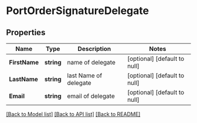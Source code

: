 # PortOrderSignatureDelegate

## Properties
Name | Type | Description | Notes
------------ | ------------- | ------------- | -------------
**FirstName** | **string** | name of delegate | [optional] [default to null]
**LastName** | **string** | last Name of delegate | [optional] [default to null]
**Email** | **string** | email of delegate | [optional] [default to null]

[[Back to Model list]](../README.md#documentation-for-models) [[Back to API list]](../README.md#documentation-for-api-endpoints) [[Back to README]](../README.md)

